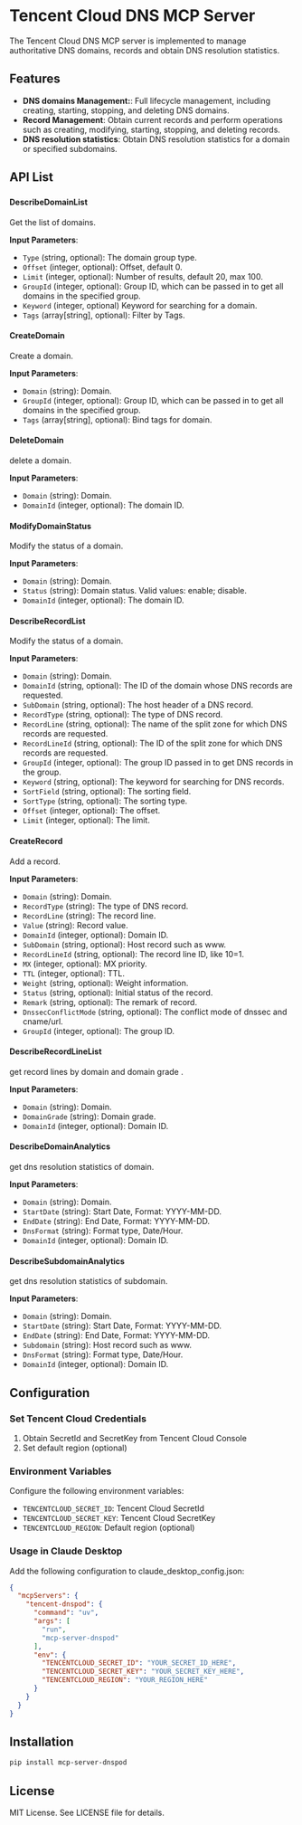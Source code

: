 # Tencent Cloud DNS MCP Server
The Tencent Cloud DNS MCP server is implemented to manage authoritative DNS domains, records and obtain DNS resolution statistics.


## Features
- **DNS domains Management:**: Full lifecycle management, including creating, starting, stopping, and deleting DNS domains.
- **Record Management**: Obtain current records and perform operations such as creating, modifying, starting, stopping, and deleting records. 
- **DNS resolution statistics**: Obtain DNS resolution statistics for a domain or specified subdomains.



## API List
### 
#### DescribeDomainList
Get the list of domains.

**Input Parameters**:
- `Type` (string, optional): The domain group type.
- `Offset` (integer, optional): Offset, default 0.
- `Limit` (integer, optional): Number of results, default 20, max 100.
- `GroupId` (integer, optional): Group ID, which can be passed in to get all domains in the specified group.
- `Keyword` (integer, optional) Keyword for searching for a domain.
- `Tags` (array[string], optional): Filter by Tags.

#### CreateDomain
Create a domain.

**Input Parameters**:
- `Domain` (string): Domain.
- `GroupId` (integer, optional): Group ID, which can be passed in to get all domains in the specified group.
- `Tags` (array[string], optional): Bind tags for domain.

#### DeleteDomain
delete a domain.

**Input Parameters**:
- `Domain` (string): Domain.
- `DomainId` (integer, optional): The domain ID.

#### ModifyDomainStatus
Modify the status of a domain.

**Input Parameters**:
- `Domain` (string): Domain.
- `Status` (string): Domain status. Valid values: enable; disable.
- `DomainId` (integer, optional): The domain ID.

#### DescribeRecordList
Modify the status of a domain.

**Input Parameters**:
- `Domain` (string): Domain.
- `DomainId` (string, optional): The ID of the domain whose DNS records are requested.
- `SubDomain` (string, optional): The host header of a DNS record.
- `RecordType` (string, optional): The type of DNS record.
- `RecordLine` (string, optional): The name of the split zone for which DNS records are requested.
- `RecordLineId` (string, optional): The ID of the split zone for which DNS records are requested.
- `GroupId` (integer, optional): The group ID passed in to get DNS records in the group.
- `Keyword` (string, optional): The keyword for searching for DNS records.
- `SortField` (string, optional): The sorting field.
- `SortType` (string, optional): The sorting type.
- `Offset` (integer, optional): The offset.
- `Limit` (integer, optional): The limit.

#### CreateRecord
Add a record.

**Input Parameters**:
- `Domain` (string): Domain.
- `RecordType` (string): The type of DNS record.
- `RecordLine` (string): The record line.
- `Value` (string): Record value.
- `DomainId` (integer, optional): Domain ID.
- `SubDomain` (string, optional): Host record such as www.
- `RecordLineId` (string, optional): The record line ID, like 10=1.
- `MX` (integer, optional): MX priority.
- `TTL` (integer, optional): TTL.
- `Weight` (string, optional): Weight information.
- `Status` (string, optional): Initial status of the record.
- `Remark` (string, optional): The remark of record.
- `DnssecConflictMode` (string, optional): The conflict mode of dnssec and cname/url.
- `GroupId` (integer, optional): The group ID.


#### DescribeRecordLineList
get record lines by domain and domain grade .

**Input Parameters**:
- `Domain` (string): Domain.
- `DomainGrade` (string): Domain grade.
- `DomainId` (integer, optional): Domain ID.

#### DescribeDomainAnalytics
get dns resolution statistics of domain.

**Input Parameters**:
- `Domain` (string): Domain.
- `StartDate` (string): Start Date, Format: YYYY-MM-DD.
- `EndDate` (string): End Date, Format: YYYY-MM-DD.
- `DnsFormat` (string): Format type, Date/Hour.
- `DomainId` (integer, optional): Domain ID.

#### DescribeSubdomainAnalytics
get dns resolution statistics of subdomain.

**Input Parameters**:
- `Domain` (string): Domain.
- `StartDate` (string): Start Date, Format: YYYY-MM-DD.
- `EndDate` (string): End Date, Format: YYYY-MM-DD.
- `Subdomain` (string): Host record such as www.
- `DnsFormat` (string): Format type, Date/Hour.
- `DomainId` (integer, optional): Domain ID.


## Configuration
### Set Tencent Cloud Credentials
1. Obtain SecretId and SecretKey from Tencent Cloud Console
2. Set default region (optional)

### Environment Variables
Configure the following environment variables:
- `TENCENTCLOUD_SECRET_ID`: Tencent Cloud SecretId
- `TENCENTCLOUD_SECRET_KEY`: Tencent Cloud SecretKey  
- `TENCENTCLOUD_REGION`: Default region (optional)

### Usage in Claude Desktop
Add the following configuration to claude_desktop_config.json:

```json
{
  "mcpServers": {
    "tencent-dnspod": {
      "command": "uv",
      "args": [
        "run",
        "mcp-server-dnspod"
      ],
      "env": {
        "TENCENTCLOUD_SECRET_ID": "YOUR_SECRET_ID_HERE",
        "TENCENTCLOUD_SECRET_KEY": "YOUR_SECRET_KEY_HERE",
        "TENCENTCLOUD_REGION": "YOUR_REGION_HERE"
      }
    }
  }
}
```

## Installation
```sh
pip install mcp-server-dnspod
```

## License
MIT License. See LICENSE file for details.
